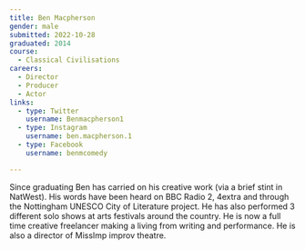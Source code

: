 ```yaml
---
title: Ben Macpherson
gender: male
submitted: 2022-10-28
graduated: 2014
course:
  - Classical Civilisations
careers:
  - Director
  - Producer
  - Actor
links:
  - type: Twitter
    username: Benmacpherson1
  - type: Instagram
    username: ben.macpherson.1
  - type: Facebook
    username: benmcomedy

---
```


Since graduating Ben has carried on his creative work (via a brief stint in NatWest). His words have been heard on BBC Radio 2, 4extra and through the Nottingham UNESCO City of Literature project. He has also performed 3 different solo shows at arts festivals around the country. He is now a full time creative freelancer making a living from writing and performance. He is also a director of MissImp improv theatre.